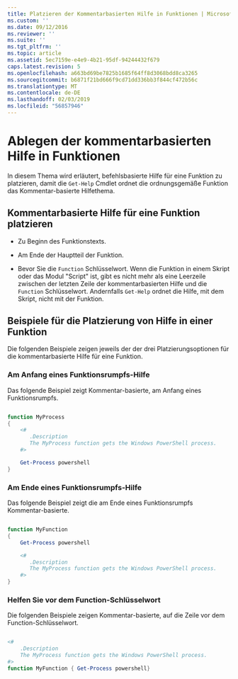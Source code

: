 ```yaml
---
title: Platzieren der Kommentarbasierten Hilfe in Funktionen | Microsoft-Dokumentation
ms.custom: ''
ms.date: 09/12/2016
ms.reviewer: ''
ms.suite: ''
ms.tgt_pltfrm: ''
ms.topic: article
ms.assetid: 5ec7159e-e4e9-4b21-95df-94244432f679
caps.latest.revision: 5
ms.openlocfilehash: a663bd69be7825b1685f64ff8d3068bdd8ca3265
ms.sourcegitcommit: b6871f21bd666f9cd71dd336bb3f844cf472b56c
ms.translationtype: MT
ms.contentlocale: de-DE
ms.lasthandoff: 02/03/2019
ms.locfileid: "56857946"
---
```

# <a name="placing-comment-based-help-in-functions"></a>Ablegen der kommentarbasierten Hilfe in Funktionen

In diesem Thema wird erläutert, befehlsbasierte Hilfe für eine Funktion zu platzieren, damit die `Get-Help` Cmdlet ordnet die ordnungsgemäße Funktion das Kommentar-basierte Hilfethema.

## <a name="where-to-place-comment-based-help-for-a-function"></a>Kommentarbasierte Hilfe für eine Funktion platzieren

- Zu Beginn des Funktionstexts.

- Am Ende der Hauptteil der Funktion.

- Bevor Sie die `Function` Schlüsselwort. Wenn die Funktion in einem Skript oder das Modul "Script" ist, gibt es nicht mehr als eine Leerzeile zwischen der letzten Zeile der kommentarbasierten Hilfe und die `Function` Schlüsselwort. Andernfalls `Get-Help` ordnet die Hilfe, mit dem Skript, nicht mit der Funktion.

## <a name="examples-of-help-placement-in-a-function"></a>Beispiele für die Platzierung von Hilfe in einer Funktion

 Die folgenden Beispiele zeigen jeweils der der drei Platzierungsoptionen für die kommentarbasierte Hilfe für eine Funktion.

### <a name="help-at-the-beginning-of-a-function-body"></a>Am Anfang eines Funktionsrumpfs-Hilfe

 Das folgende Beispiel zeigt Kommentar-basierte, am Anfang eines Funktionsrumpfs.

```powershell

function MyProcess
{
    <#
       .Description
       The MyProcess function gets the Windows PowerShell process.
    #>

    Get-Process powershell
}

```

### <a name="help-at-the-end-of-a-function-body"></a>Am Ende eines Funktionsrumpfs-Hilfe

 Das folgende Beispiel zeigt die am Ende eines Funktionsrumpfs Kommentar-basierte.

```powershell

function MyFunction
{
    Get-Process powershell

    <#
       .Description
       The MyProcess function gets the Windows PowerShell process.
    #>
}

```

### <a name="help-before-the-function-keyword"></a>Helfen Sie vor dem Function-Schlüsselwort

 Die folgenden Beispiele zeigen Kommentar-basierte, auf die Zeile vor dem Function-Schlüsselwort.

```powershell

<#
    .Description
    The MyProcess function gets the Windows PowerShell process.
#>
function MyFunction { Get-Process powershell}

```